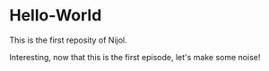# Hello-World
This is the first reposity of Nijol.

Interesting, now that this is the first episode, let's make some noise!
